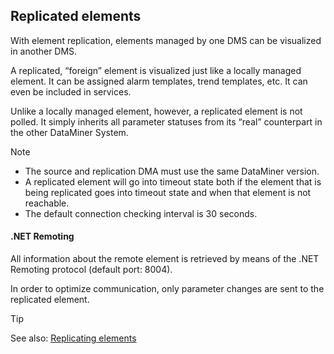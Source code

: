 ## Replicated elements

With element replication, elements managed by one DMS can be visualized in another DMS.

A replicated, “foreign” element is visualized just like a locally managed element. It can be assigned alarm templates, trend templates, etc. It can even be included in services.

Unlike a locally managed element, however, a replicated element is not polled. It simply inherits all parameter statuses from its “real” counterpart in the other DataMiner System.

> [!NOTE]
> - The source and replication DMA must use the same DataMiner version.
> - A replicated element will go into timeout state both if the element that is being replicated goes into timeout state and when that element is not reachable.
> - The default connection checking interval is 30 seconds.

#### .NET Remoting

All information about the remote element is retrieved by means of the .NET Remoting protocol (default port: 8004).

In order to optimize communication, only parameter changes are sent to the replicated element.

> [!TIP]
> See also:
> [Replicating elements](Replicating_elements.md)
